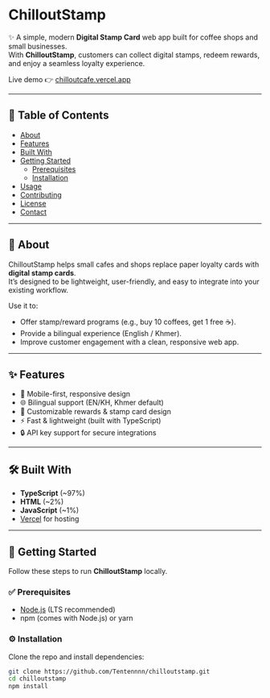 # ChilloutStamp

✨ A simple, modern **Digital Stamp Card** web app built for coffee shops and small businesses.  
With **ChilloutStamp**, customers can collect digital stamps, redeem rewards, and enjoy a seamless loyalty experience.

Live demo 👉 [chilloutcafe.vercel.app](https://chilloutcafe.vercel.app)

---

## 📑 Table of Contents

- [About](#about)
- [Features](#features)
- [Built With](#built-with)
- [Getting Started](#getting-started)
  - [Prerequisites](#prerequisites)
  - [Installation](#installation)
- [Usage](#usage)
- [Contributing](#contributing)
- [License](#license)
- [Contact](#contact)

---

## 📖 About

ChilloutStamp helps small cafes and shops replace paper loyalty cards with **digital stamp cards**.  
It’s designed to be lightweight, user-friendly, and easy to integrate into your existing workflow.  

Use it to:
- Offer stamp/reward programs (e.g., buy 10 coffees, get 1 free ☕).
- Provide a bilingual experience (English / Khmer).
- Improve customer engagement with a clean, responsive web app.

---

## ✨ Features

- 📱 Mobile-first, responsive design  
- 🌐 Bilingual support (EN/KH, Khmer default)  
- 🎨 Customizable rewards & stamp card design  
- ⚡ Fast & lightweight (built with TypeScript)  
- 🔒 API key support for secure integrations  

---

## 🛠️ Built With

- **TypeScript** (~97%)  
- **HTML** (~2%)  
- **JavaScript** (~1%)  
- [Vercel](https://vercel.com) for hosting  

---

## 🚀 Getting Started

Follow these steps to run **ChilloutStamp** locally.

### ✅ Prerequisites

- [Node.js](https://nodejs.org/) (LTS recommended)  
- npm (comes with Node.js) or yarn  

### ⚙️ Installation

Clone the repo and install dependencies:

```bash
git clone https://github.com/Tentennnn/chilloutstamp.git
cd chilloutstamp
npm install
